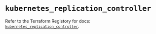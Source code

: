 # `kubernetes_replication_controller`

Refer to the Terraform Registory for docs: [`kubernetes_replication_controller`](https://registry.terraform.io/providers/hashicorp/kubernetes/2.25.2/docs/resources/replication_controller).
